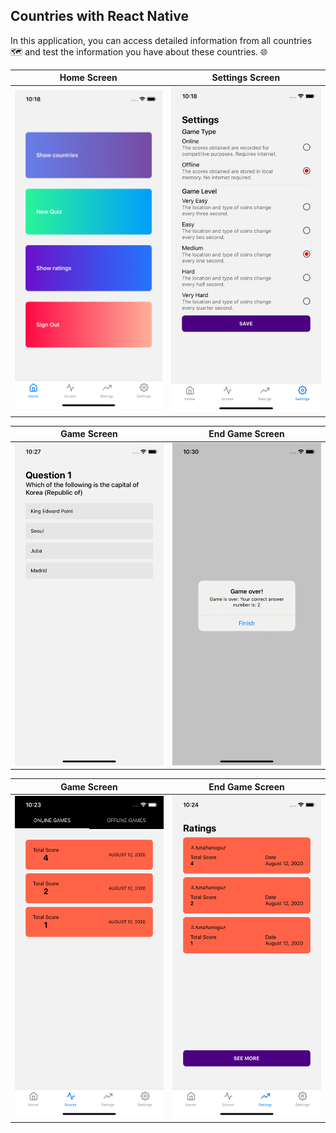 ## Countries with React Native

In this application, you can access detailed information from all countries 🗺️ and test the information you have about these countries. 🌐

Home Screen | Settings Screen
------------ | -------------
![Home Screen](./src/assets/demo/HOME.png) | ![Settings Screen](./src/assets/demo/SETTINGS.png)

Game Screen | End Game Screen
------------ | -------------
![Game Screen](./src/assets/demo/GAME.png) | ![End Game Screen](./src/assets/demo/GAME-END.png)

Game Screen | End Game Screen
------------ | -------------
![Game Screen](./src/assets/demo/SCORES.png) | ![End Game Screen](./src/assets/demo/RATINGS.png)